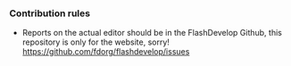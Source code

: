 ### Contribution rules

* Reports on the actual editor should be in the FlashDevelop Github, this repository is only for the website, sorry! https://github.com/fdorg/flashdevelop/issues
